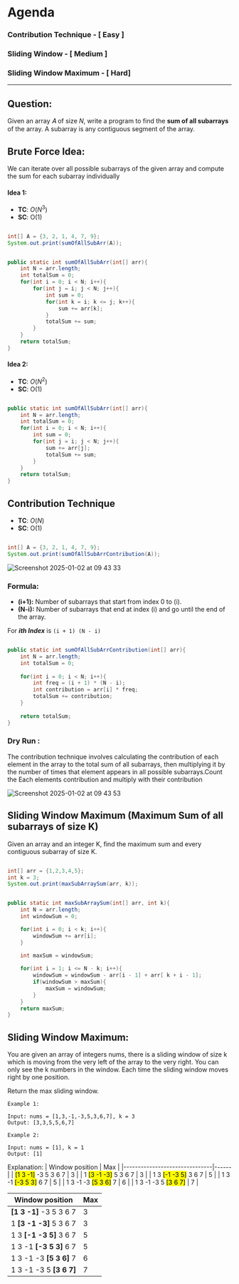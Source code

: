 # Agenda

### Contribution Technique - [ Easy ]
### Sliding Window - [ Medium ]
### Sliding Window Maximum - [ Hard]

-----

## Question:

Given an array 𝐴 of size 𝑁, write a program to find the **sum of all subarrays** of the array. A subarray is any contiguous segment of the array.

## Brute Force Idea:

We can iterate over all possible subarrays of the given array and compute the sum for each subarray individually

#### Idea 1:

- **TC**: $O(N^{3})$
- **SC**: O(1)


```java

int[] A = {3, 2, 1, 4, 7, 9};
System.out.print(sumOfAllSubArr(A));

```

```java

public static int sumOfAllSubArr(int[] arr){
    int N = arr.length;
    int totalSum = 0;
    for(int i = 0; i < N; i++){
        for(int j = i; j < N; j++){
            int sum = 0;
            for(int k = i; k <= j; k++){
                sum += arr[k];
            }
            totalSum += sum;
        }
    }
    return totalSum;
}


```

#### Idea 2:


- **TC**: $O(N^{2})$
- **SC**: O(1)

```java

public static int sumOfAllSubArr(int[] arr){
    int N = arr.length;
    int totalSum = 0;
    for(int i = 0; i < N; i++){
        int sum = 0;
        for(int j = i; j < N; j++){
            sum += arr[j];
            totalSum += sum;
        }
    }
    return totalSum;    
}

```

## Contribution Technique

- **TC**: $O(N)$
- **SC**: O(1)


```java

int[] A = {3, 2, 1, 4, 7, 9};
System.out.print(sumOfAllSubArrContribution(A));

```

![Screenshot 2025-01-02 at 09 43 33](https://github.com/user-attachments/assets/57a2da0a-b309-4317-812f-79a4bcdacdf3)


### Formula: 

- **(i+1):** Number of subarrays that start from index 0 to \(i\).
- **(N-i):** Number of subarrays that end at index \(i\) and go until the end of the array.

For ***ith Index*** is `(i + 1) (N - i)`


```java

public static int sumOfAllSubArrContribution(int[] arr){
    int N = arr.length;
    int totalSum = 0;
    
    for(int i = 0; i < N; i++){
        int freq = (i + 1) * (N - i);
        int contribution = arr[i] * freq;
        totalSum += contribution;
    }
    
    return totalSum;
}


```


### Dry Run : 

The contribution technique involves calculating the contribution of each element in the array to the total sum of all subarrays, then multiplying it by the number of times that element appears in all possible subarrays.Count the Each elements contribution and multiply with their contribution

![Screenshot 2025-01-02 at 09 43 53](https://github.com/user-attachments/assets/2a66e328-d8bb-406b-8ab2-3c8c51ed6960)

## Sliding Window Maximum (Maximum Sum of all subarrays of size K)

Given an array and an integer K, find the maximum sum and every contiguous subarray of size K.


```java

int[] arr = {1,2,3,4,5};
int k = 3;
System.out.print(maxSubArraySum(arr, k));

```


```java

public static int maxSubArraySum(int[] arr, int k){
    int N = arr.length;
    int windowSum = 0;

    for(int i = 0; i < k; i++){
        windowSum += arr[i];
    }
    
    int maxSum = windowSum;

    for(int i = 1; i <= N - k; i++){
        windowSum = windowSum - arr[i - 1] + arr[ k + i - 1];
        if(windowSum > maxSum){
            maxSum = windowSum;
        }
    }
    return maxSum;
}

```

## Sliding Window Maximum: 

You are given an array of integers nums, there is a sliding window of size k which is moving from the very left of the array to the very right. You can only see the k numbers in the window. Each time the sliding window moves right by one position.

Return the max sliding window.

```
Example 1:

Input: nums = [1,3,-1,-3,5,3,6,7], k = 3
Output: [3,3,5,5,6,7]

Example 2:

Input: nums = [1], k = 1
Output: [1]
```
Explanation:
| Window position               | Max  |
|-------------------------------|------|
| <mark>[1  3  -1]</mark> -3  5  3  6  7 |  3   |
| 1 <mark>[3  -1  -3]</mark> 5  3  6  7     |  3   |
| 1  3 <mark>[-1  -3  5]</mark> 3  6  7     |  5   |
| 1  3  -1 <mark>[-3  5  3]</mark> 6  7     |  5   |
| 1  3  -1  -3 <mark>[5  3  6]</mark> 7     |  6   |
| 1  3  -1  -3  5 <mark>[3  6  7]</mark>   |  7   |


| Window position                             | Max  |
|---------------------------------------------|------|
| **[1  3  -1]** -3  5  3  6  7              |  3   |
| 1 **[3  -1  -3]** 5  3  6  7               |  3   |
| 1  3 **[-1  -3  5]** 3  6  7               |  5   |
| 1  3  -1 **[-3  5  3]** 6  7               |  5   |
| 1  3  -1  -3 **[5  3  6]** 7               |  6   |
| 1  3  -1  -3  5 **[3  6  7]**             |  7   |



